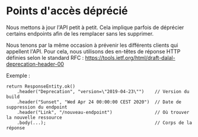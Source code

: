# Points d'accès déprécié

Nous mettons à jour l'API petit à petit. Cela implique parfois de déprécier
certains endpoints afin de les remplacer sans les supprimer.

Nous tenons par la même occasion à prévenir les différents clients qui
appellent l'API. Pour cela, nous utilisons des en-têtes de réponse HTTP
définies selon le standard RFC : https://tools.ietf.org/html/draft-dalal-deprecation-header-00

Exemple :

    return ResponseEntity.ok()
        .header("Deprecation", "version=\"2019-04-23\"")    // Version du build
        .header("Sunset", "Wed Apr 24 00:00:00 CEST 2020")  // Date de suppression du endpoint
        .header("Link", "/nouveau-endpoint")                // Où trouver la nouvelle ressource
        .body(...);                                         // Corps de la réponse
